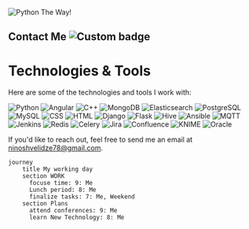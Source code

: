 ![Python](https://img.shields.io/badge/Python-blue?style=flat-square&logo=python&logoColor=white) The Way!

<!--
**ninia99/Ninia99** is a ✨ _special_ ✨ repository because its `README.md` (this file) appears on your GitHub profile.

Here are some ideas to get you started:

- 🔭 I’m currently working on ...
- 🌱 I’m currently learning ...
- 👯 I’m looking to collaborate on ...
- 🤔 I’m looking for help with ...
- 💬 Ask me about ...
- 📫 How to reach me: ...
- 😄 Pronouns: ...
- ⚡ Fun fact: ...
-->
## Contact Me ![Custom badge](https://img.shields.io/badge/Status-Active-brightgreen)
# Technologies & Tools

Here are some of the technologies and tools I work with:

![Python](https://img.shields.io/badge/Python-3.9-blue)
![Angular](https://img.shields.io/badge/Angular-13.0-red)
![C++](https://img.shields.io/badge/C%2B%2B-17-lightgrey)
![MongoDB](https://img.shields.io/badge/MongoDB-5.0-blue)
![Elasticsearch](https://img.shields.io/badge/Elasticsearch-7.10-green)
![PostgreSQL](https://img.shields.io/badge/PostgreSQL-14.0-blue)
![MySQL](https://img.shields.io/badge/MySQL-8.0-blue)
![CSS](https://img.shields.io/badge/CSS-3-blue)
![HTML](https://img.shields.io/badge/HTML-5-orange)
![Django](https://img.shields.io/badge/Django-3.2-blue)
![Flask](https://img.shields.io/badge/Flask-2.0-green)
![Hive](https://img.shields.io/badge/Hive-3.1-blue)
![Ansible](https://img.shields.io/badge/Ansible-2.9-yellow)
![MQTT](https://img.shields.io/badge/MQTT-3.1.1-lightgrey)
![Jenkins](https://img.shields.io/badge/Jenkins-2.263-blue)
![Redis](https://img.shields.io/badge/Redis-6.2-red)
![Celery](https://img.shields.io/badge/Celery-5.0-blue)
![Jira](https://img.shields.io/badge/Jira-Active-blue)
![Confluence](https://img.shields.io/badge/Confluence-Active-blue)
![KNIME](https://img.shields.io/badge/KNIME-4.4-blue)
![Oracle](https://img.shields.io/badge/Oracle-Expert-blue)



If you'd like to reach out, feel free to send me an email at [ninoshvelidze78@gmail.com](mailto:yourname@gmail.com).



```mermaid
journey
    title My working day
    section WORK
      focuse time: 9: Me
      Lunch period: 8: Me
      finalize tasks: 7: Me, Weekend
    section Plans
      attend conferences: 9: Me
      learn New Technology: 8: Me



